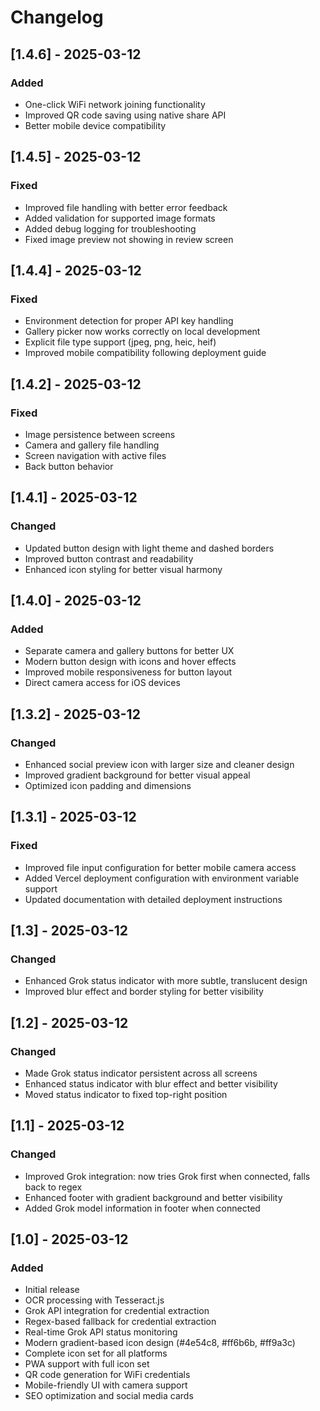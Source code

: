 # Changelog

## [1.4.6] - 2025-03-12
### Added
- One-click WiFi network joining functionality
- Improved QR code saving using native share API
- Better mobile device compatibility

## [1.4.5] - 2025-03-12
### Fixed
- Improved file handling with better error feedback
- Added validation for supported image formats
- Added debug logging for troubleshooting
- Fixed image preview not showing in review screen

## [1.4.4] - 2025-03-12
### Fixed
- Environment detection for proper API key handling
- Gallery picker now works correctly on local development
- Explicit file type support (jpeg, png, heic, heif)
- Improved mobile compatibility following deployment guide

## [1.4.2] - 2025-03-12
### Fixed
- Image persistence between screens
- Camera and gallery file handling
- Screen navigation with active files
- Back button behavior

## [1.4.1] - 2025-03-12
### Changed
- Updated button design with light theme and dashed borders
- Improved button contrast and readability
- Enhanced icon styling for better visual harmony

## [1.4.0] - 2025-03-12
### Added
- Separate camera and gallery buttons for better UX
- Modern button design with icons and hover effects
- Improved mobile responsiveness for button layout
- Direct camera access for iOS devices

## [1.3.2] - 2025-03-12
### Changed
- Enhanced social preview icon with larger size and cleaner design
- Improved gradient background for better visual appeal
- Optimized icon padding and dimensions

## [1.3.1] - 2025-03-12
### Fixed
- Improved file input configuration for better mobile camera access
- Added Vercel deployment configuration with environment variable support
- Updated documentation with detailed deployment instructions

## [1.3] - 2025-03-12
### Changed
- Enhanced Grok status indicator with more subtle, translucent design
- Improved blur effect and border styling for better visibility

## [1.2] - 2025-03-12
### Changed
- Made Grok status indicator persistent across all screens
- Enhanced status indicator with blur effect and better visibility
- Moved status indicator to fixed top-right position

## [1.1] - 2025-03-12
### Changed
- Improved Grok integration: now tries Grok first when connected, falls back to regex
- Enhanced footer with gradient background and better visibility
- Added Grok model information in footer when connected

## [1.0] - 2025-03-12
### Added
- Initial release
- OCR processing with Tesseract.js
- Grok API integration for credential extraction
- Regex-based fallback for credential extraction
- Real-time Grok API status monitoring
- Modern gradient-based icon design (#4e54c8, #ff6b6b, #ff9a3c)
- Complete icon set for all platforms
- PWA support with full icon set
- QR code generation for WiFi credentials
- Mobile-friendly UI with camera support
- SEO optimization and social media cards
